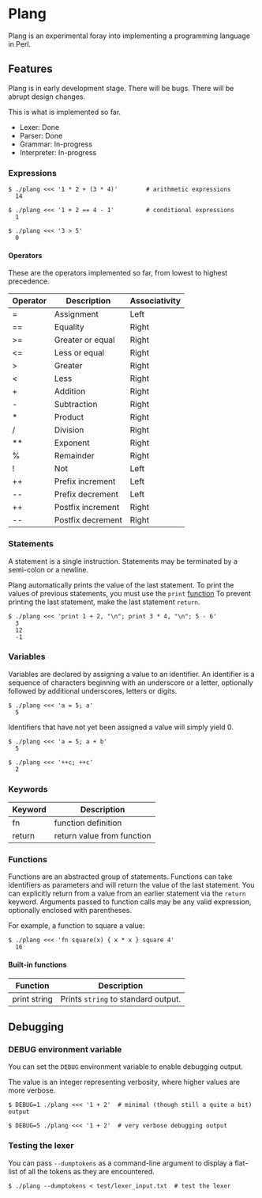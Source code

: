 # Plang
Plang is an experimental foray into implementing a programming language in Perl.

## Features
Plang is in early development stage. There will be bugs. There will be abrupt design changes.

This is what is implemented so far.

* Lexer: Done
* Parser: Done
* Grammar: In-progress
* Interpreter: In-progress

### Expressions
    $ ./plang <<< '1 * 2 + (3 * 4)'        # arithmetic expressions
      14
<!-- -->
    $ ./plang <<< '1 + 2 == 4 - 1'         # conditional expressions
      1

    $ ./plang <<< '3 > 5'
      0

#### Operators
These are the operators implemented so far, from lowest to highest precedence.

Operator | Description | Associativity
--- | --- | ---
=  | Assignment | Left
== | Equality | Right
\>= | Greater or equal | Right
\<= | Less or equal | Right
\> | Greater | Right
\<  | Less | Right
\+ | Addition | Right
\- | Subtraction | Right
\* | Product | Right
/ | Division | Right
\*\* | Exponent | Right
% | Remainder | Right
! | Not | Left
\+\+ | Prefix increment | Left
\-\- | Prefix decrement | Left
\+\+ | Postfix increment | Right
\-\- | Postfix decrement | Right

### Statements
A statement is a single instruction. Statements may be terminated by a
semi-colon or a newline.

Plang automatically prints the value of the last statement. To print the
values of previous statements, you must use the `print` [function](#functions)
To prevent printing the last statement, make the last statement `return`.

    $ ./plang <<< 'print 1 + 2, "\n"; print 3 * 4, "\n"; 5 - 6'
      3
      12
      -1

### Variables
Variables are declared by assigning a value to an identifier. An identifier is a
sequence of characters beginning with an underscore or a letter, optionally followed
by additional underscores, letters or digits.

    $ ./plang <<< 'a = 5; a'
      5

Identifiers that have not yet been assigned a value will simply yield 0.

    $ ./plang <<< 'a = 5; a + b'
      5

    $ ./plang <<< '++c; ++c'
      2

### Keywords
Keyword | Description
--- | ---
fn | function definition
return | return value from function

### Functions
Functions are an abstracted group of statements. Functions can take identifiers as
parameters and will return the value of the last statement. You can explicitly
return from a value from an earlier statement via the `return` keyword. Arguments
passed to function calls may be any valid expression, optionally enclosed with parentheses.

For example, a function to square a value:

    $ ./plang <<< 'fn square(x) { x * x } square 4'
      16

#### Built-in functions
Function | Description
--- | ---
print string | Prints `string` to standard output.

## Debugging
### DEBUG environment variable
You can set the `DEBUG` environment variable to enable debugging output.

The value is an integer representing verbosity, where higher values are more verbose.

    $ DEBUG=1 ./plang <<< '1 + 2'  # minimal (though still a quite a bit) output
<!-- -->
    $ DEBUG=5 ./plang <<< '1 + 2'  # very verbose debugging output

### Testing the lexer
You can pass `--dumptokens` as a command-line argument to display a flat-list
of all the tokens as they are encountered.

    $ ./plang --dumptokens < test/lexer_input.txt  # test the lexer
